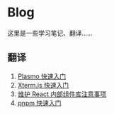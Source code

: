 # Blog
这里是一些学习笔记、翻译……

## 翻译
1. [Plasmo 快速入门](https://github.com/ZBINY/Blog/issues/1)
2. [Xterm.js 快速入门](https://github.com/ZBINY/Blog/issues/2)
3. [维护 React 内部组件库注意事项](https://github.com/ZBINY/Blog/issues/3)
4. [pnpm 快速入门](https://github.com/ZBINY/Blog/issues/4)

